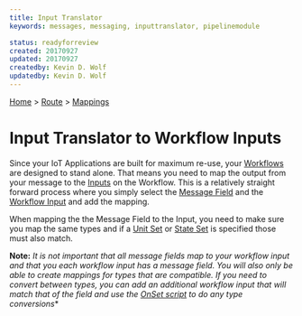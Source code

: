 ```yaml
---
title: Input Translator
keywords: messages, messaging, inputtranslator, pipelinemodule

status: readyforreview
created: 20170927
updated: 20170927
createdby: Kevin D. Wolf
updatedby: Kevin D. Wolf
---
```

[Home](../../Index.md) > [Route](../Route.md) > [Mappings](Index.md)

# Input Translator to Workflow Inputs

Since your IoT Applications are built for maximum re-use, your [Workflows](../../PipelineModules/Workflow.md) are designed to stand alone.
That means you need to map the output from your message to the [Inputs](../../Workflows/Input.md) on the Workflow.  This is
a relatively straight forward process where you simply select the [Message Field](../../Messaging/MessageFields.md) and 
the [Workflow Input](../../Workflows/Input.md) and add the mapping.

When mapping the the Message Field to the Input, you need to make sure you map the same types and if a [Unit Set](../../Messaging/TypeSystem/ValueWithUnits.md)
or [State Set](../../Messaging/TypeSystem/StatesAndEnums.md) is specified those must also match.

**Note:** *It is not important that all message fields map to your workflow input and that you each workflow input has a message field.  You
will also only be able to create mappings for types that are compatible.  If you need to convert between types, you can
add an additional workflow input that will match that of the field and use the [OnSet script](../../Scripting/WorkflowInputOnSet.md) to do any type conversions**